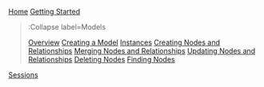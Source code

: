 [Home](/)
[Getting Started](/docs/Getting-Started)
> :Collapse label=Models
> 
> [Overview](/docs/Models/Overview)
> [Creating a Model](/docs/Models/Defining-a-Model)
> [Instances](/docs/Models/Instances)
> [Creating Nodes and Relationships](/docs/Models/Creating-Nodes-and-Relationships)
> [Merging Nodes and Relationships](/docs/Models/Merging-Nodes-and-Relationships)
> [Updating Nodes and Relationships](/docs/Models/Updating-Nodes-and-Relationships)
> [Deleting Nodes](/docs/Models/Deleting-Nodes)
> [Finding Nodes](/docs/Models/Finding-Nodes)

[Sessions](/docs/Sessions)